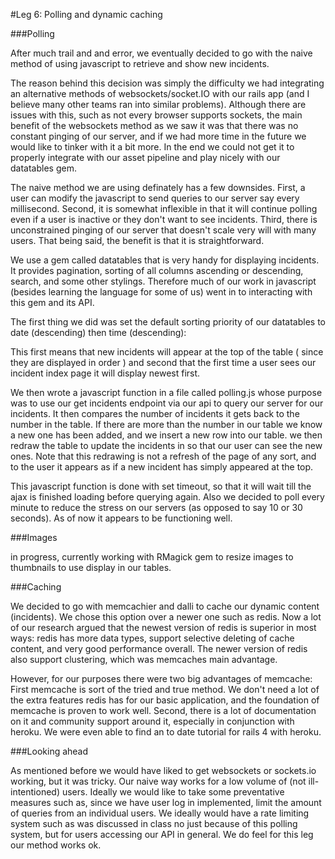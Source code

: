 #Leg 6: Polling and dynamic caching


###Polling

After much trail and and error, we eventually decided to go with the naive method of using javascript to retrieve and show new incidents.  

The reason behind this decision was simply the difficulty we had integrating an alternative methods of websockets/socket.IO with our rails app (and I believe many other teams ran into similar problems).  Although there are issues with this, such as not every browser supports sockets, the main benefit of the websockets method as we saw it was that there was no constant pinging of our server, and if we had more time in the future we would like to tinker with it a bit more.  In the end we could not get it to properly integrate with our asset pipeline and play nicely with our datatables gem.  

The naive method we are using definately has a few downsides.  First, a user can modify the javascript to send queries to our server say every millisecond.  Second, it is somewhat inflexible in that it will continue polling even if a user is inactive or they don't want to see incidents.  Third, there is unconstrained pinging of our server that doesn't scale very will with many users.  That being said, the benefit is that it is straightforward. 

We use a gem called datatables that is very handy for displaying incidents.  It provides pagination, sorting of all columns ascending or descending, search, and some other stylings.  Therefore much of our work in javascript (besides learning the language for some of us) went in to interacting with this gem and its API.

The first thing we did was set the default sorting priority of our datatables to date (descending) then time (descending):  

This first means that new incidents will appear at the top of the table ( since they are displayed in order ) and second that 
the first time a user sees our incident index page it will display newest first. 

We then wrote a javascript function in a file called polling.js whose purpose was to use our get incidents endpoint via our api to query our server for our incidents.  It then compares the number of incidents it gets back to the number in the table.  If there are more than the number in our table we know a new one has been added, and we insert a new row into our table.  we then redraw the table to update the incidents in so that our user can see the new ones.  Note that this redrawing is not a refresh of the page of any sort, and to the user it appears as if a new incident has simply appeared at the top.  

This javascript function is done with set timeout, so that it will wait till the ajax is finished loading before querying again.  Also we decided to poll every minute to reduce the stress on our servers (as opposed to say 10 or 30 seconds).  As of now it appears to be functioning well.

###Images

in progress, currently working with RMagick gem to resize images to thumbnails to use display in our tables.

###Caching

We decided to go with memcachier and dalli to cache our dynamic content (incidents).  We chose this option over a newer one such as redis.  Now a lot of our research argued that the newest version of redis is superior in most ways: redis has more data types, support selective deleting of cache content, and very good performance overall.  The newer version of redis also support clustering, which was memcaches main advantage.  

However, for our purposes there were two big advantages of memcache: First memcache is sort of the tried and true method.  We don't need a lot of the extra features redis has for our basic application, and the foundation of memcache is proven to work well.  Second, there is a lot of documentation on it and community support around it, especially in conjunction with heroku. We were even able to find an to date tutorial for rails 4 with heroku.  

###Looking ahead

As mentioned before we would have liked to get websockets or sockets.io working, but it was tricky.  Our naive way works for a low volume of (not ill-intentioned) users.  Ideally we would like to take some preventative measures such as, since we have user log in implemented, limit the amount of queries from an individual users.  We ideally would have a rate limiting system such as was discussed in class no just because of this polling system, but for users accessing our API in general.  We do feel for this leg our method works ok.
